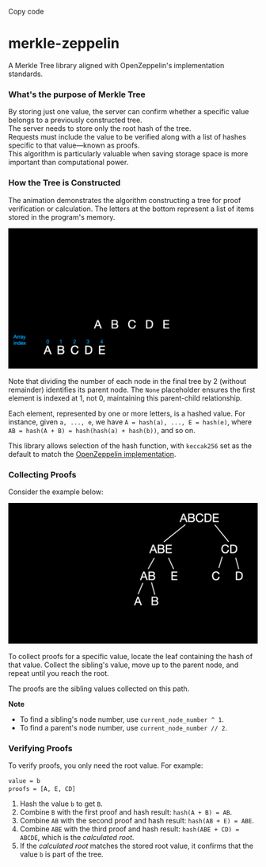 Copy code
# merkle-zeppelin
A Merkle Tree library aligned with OpenZeppelin's implementation standards.

### What's the purpose of Merkle Tree

By storing just one value, the server can confirm whether a specific value belongs to a previously constructed tree.<br>
The server needs to store only the root hash of the tree.<br>
Requests must include the value to be verified along with a list of hashes specific to that value—known as proofs.<br>
This algorithm is particularly valuable when saving storage space is more important than computational power.

### How the Tree is Constructed
The animation demonstrates the algorithm constructing a tree for proof verification or calculation. The letters at the bottom represent a list of items stored in the program's memory.

![Constructing the tree](images/tree_construction.gif)

Note that dividing the number of each node in the final tree by 2 (without remainder) identifies its parent node. The `None` placeholder ensures the first element is indexed at 1, not 0, maintaining this parent-child relationship.

Each element, represented by one or more letters, is a hashed value. For instance, given `a, ..., e`, we have `A = hash(a), ..., E = hash(e)`, where `AB = hash(A + B) = hash(hash(a) + hash(b))`, and so on.

This library allows selection of the hash function, with `keccak256` set as the default to match the [OpenZeppelin implementation](https://github.com/OpenZeppelin/merkle-tree).

### Collecting Proofs
Consider the example below:

![Collecting proofs](images/collect_proofs.gif)

To collect proofs for a specific value, locate the leaf containing the hash of that value. Collect the sibling's value, move up to the parent node, and repeat until you reach the root.

The proofs are the sibling values collected on this path.

**Note**
- To find a sibling's node number, use `current_node_number ^ 1`.
- To find a parent's node number, use `current_node_number // 2`.

### Verifying Proofs

To verify proofs, you only need the root value. For example:
```
value = b
proofs = [A, E, CD]
```
1. Hash the value `b` to get `B`.
2. Combine `B` with the first proof and hash result: `hash(A + B) = AB`.
3. Combine `AB` with the second proof and hash result: `hash(AB + E) = ABE`.
4. Combine `ABE` with the third proof and hash result: `hash(ABE + CD) = ABCDE`, which is the *calculated root*.
5. If the *calculated root* matches the stored root value, it confirms that the value `b` is part of the tree.
